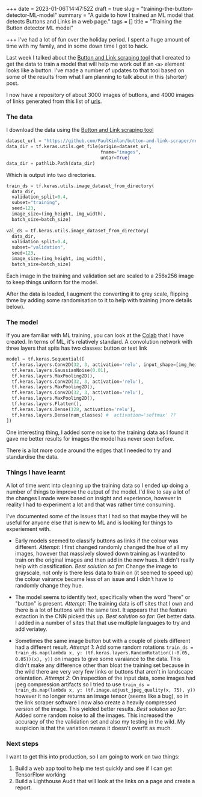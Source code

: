 +++
date = 2023-01-06T14:47:52Z
draft = true
slug = "training-the-button-detector-ML-model"
summary = "A guide to how I trained an ML model that detects Buttons and Links in a web page."
tags = []
title = "Training the Button detector ML model"

+++
I've had a lot of fun over the holiday period. I spent a huge amount of time with my family, and in some down time I got to hack.

Last week I talked about the [Button and Link scraping tool](https://paul.kinlan.me/button-and-link-scraping-for-ml-training/) that I created to get the data to train a model that will help me work out if an `<a>` element looks like a button. I've made a number of updates to that tool based on some of the results from what I am planning to talk about in this (shorter) post.

I now have a repository of about 3000 images of buttons, and 4000 images of links generated from this list of [urls](https://github.com/PaulKinlan/button-and-link-scraper/blob/main/urls.txt).

### The data

I download the data using the [Button and Link scraping tool](https://paul.kinlan.me/button-and-link-scraping-for-ml-training/)

```python
dataset_url = "https://github.com/PaulKinlan/button-and-link-scraper/releases/download/latest/images.tgz"
data_dir = tf.keras.utils.get_file(origin=dataset_url,
                                   fname="images",
                                   untar=True)
data_dir = pathlib.Path(data_dir)
```

Which is output into two directories.

```python
train_ds = tf.keras.utils.image_dataset_from_directory(
  data_dir,
  validation_split=0.4,
  subset="training",
  seed=123,
  image_size=(img_height, img_width),
  batch_size=batch_size)
  
val_ds = tf.keras.utils.image_dataset_from_directory(
  data_dir,
  validation_split=0.4,
  subset="validation",
  seed=123,
  image_size=(img_height, img_width),
  batch_size=batch_size)
```

Each image in the training and validation set are scaled to a 256x256 image to keep things uniform for the model.

After the data is loaded, I augment the converting it to grey scale, flipping thme by adding some randomisation to it to help with training (more details below).

### The model

If you are familiar with ML training, you can look at the [Colab](https://colab.research.google.com/drive/1njX4Sd-6rfM594ACFx9mS3DHJrGfGdr4#scrollTo=eUC1hx6vezgI) that I have created. In terms of ML, it's relatively standard. A convolution network with three layers that spits has two classes: button or text link

```python
model = tf.keras.Sequential([
  tf.keras.layers.Conv2D(32, 3, activation='relu', input_shape=[img_height, img_width, 1]),
  tf.keras.layers.GaussianNoise(0.01),
  tf.keras.layers.MaxPooling2D(),
  tf.keras.layers.Conv2D(32, 3, activation='relu'),
  tf.keras.layers.MaxPooling2D(),
  tf.keras.layers.Conv2D(32, 3, activation='relu'),
  tf.keras.layers.MaxPooling2D(),
  tf.keras.layers.Flatten(),
  tf.keras.layers.Dense(128, activation='relu'),
  tf.keras.layers.Dense(num_classes) #  activation='softmax' ??
])
```

One interesting thing, I added some noise to the training data as I found it gave me better results for images the model has never seen before.

There is a lot more code around the edges that I needed to try and standardise the data.

### Things I have learnt

A lot of time went into cleaning up the training data so I ended up doing a number of things to improve the output of the model. I'd like to say a lot of the changes I made were based on insight and experience, however in reality I had to experiment a lot and that was rather time consuming.

I've documented some of the issues that I had so that maybe they will be useful for anyone else that is new to ML and is looking for things to experiement with.

* Early models seemed to classify buttons as links if the colour was different.
  *Attempt*: I first changed randomly changed the hue of all my images, however that massively slowed down training as I wanted to train on the original images and then add in the new hues. It didn't really help with classification.
  *Best solution so far*: Change the image to grayscale, not only is there less data to train on (it seemed to speed up) the colour vairance became less of an issue and I didn't have to randomly change they hue.
 
* The model seems to identify text, specifically when the word "here" or "button" is present.
  *Attempt*: The training data is off sites that I own and there is a lot of buttons with the same text. It appears that the feature extaction in the CNN picked this up.
  *Best solution so far*: Get better data. I added in a number of sites that that use multiple languages to try and add veriatey.

* Sometimes the same image button but with a couple of pixels different had a different result.
  *Attempt 1*: Add some random rotations `train_ds = train_ds.map(lambda x, y: (tf.keras.layers.RandomRotation((-0.05, 0.05))(x), y))` on images to give some varaiance to the data. This didn't make any difference other than bloat the training set because in the wild there are very very few links or buttons that aren't in landscape orientation.
  *Attempt 2*: On inspection of the input data, some images had jpeg compression artifacts so I tried to use `train_ds = train_ds.map(lambda x, y: (tf.image.adjust_jpeg_quality(x, 75), y))` however it no longer returns an image tensor (seems like a bug), so in the link scraper software I now also create a heavily compressed version of the image. This yielded better results.
  *Best solution so far*: Added some random noise to all the images. This increased the accuracy of the the validation set and also my testing in the wild. My suspicion is that the variation means it doesn't overfit as much.

### Next steps

I want to get this into production, so I am going to work on two things:

1. Build a web app tool to help me test quickly and see if I can get TensorFlow working
2. Build a Lighthouse Audit that will look at the links on a page and create a report.